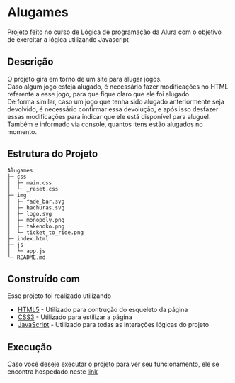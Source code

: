 
# Alugames

Projeto feito no curso de Lógica de programação da Alura com o objetivo de exercitar a lógica utilizando Javascript

## Descrição

O projeto gira em torno de um site para alugar jogos. <br>
Caso algum jogo esteja alugado, é necessário fazer modificações no HTML referente a esse jogo, para que fique claro que ele foi alugado. <br>
De forma similar, caso um jogo que tenha sido alugado anteriormente seja devolvido, é necessário confirmar essa devolução, e após isso desfazer essas modificações para indicar que ele está disponível para aluguel. <br>
Também e informado via console, quantos itens estão alugados no momento.

## Estrutura do Projeto

```
Alugames
├─ css
│  ├─ main.css
│  └─ _reset.css
├─ img
│  ├─ fade_bar.svg
│  ├─ hachuras.svg
│  ├─ logo.svg
│  ├─ monopoly.png
│  ├─ takenoko.png
│  └─ ticket_to_ride.png
├─ index.html
├─ js
│  └─ app.js
└─ README.md

```
## Construído com

Esse projeto foi realizado utilizando

* [HTML5](https://developer.mozilla.org/pt-BR/docs/Web/HTML) - Utilizado para contrução do esqueleto da página
* [CSS3](https://developer.mozilla.org/pt-BR/docs/Web/CSS) - Utilizado para estilizar a página
* [JavaScript](https://developer.mozilla.org/pt-BR/docs/Web/JavaScript) - Utilizado para todas as interações lógicas do projeto

## Execução

Caso você deseje executar o projeto para ver seu funcionamento, ele se encontra hospedado neste [link](https://alugames-weld.vercel.app)
